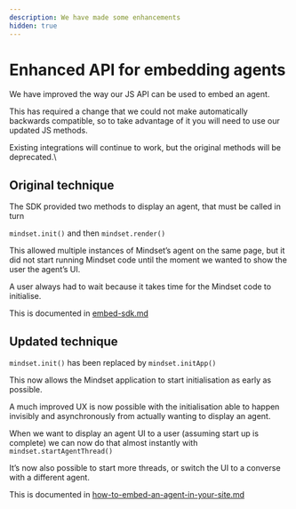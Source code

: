 ```yaml
---
description: We have made some enhancements
hidden: true
---
```


# Enhanced API for embedding agents

We have improved the way our JS API can be used to embed an agent.

This has required a change that we could not make automatically backwards compatible, so to take advantage of it you will need to use our updated JS methods.

Existing integrations will continue to work, but the original methods will be deprecated.\


## Original technique <a href="#original-technique" id="original-technique"></a>

The SDK provided two methods to display an agent, that must be called in turn

`mindset.init()` and then `mindset.render()`

This allowed multiple instances of Mindset’s agent on the same page, but it did not start running Mindset code until the moment we wanted to show the user the agent’s UI.

A user always had to wait because it takes time for the Mindset code to initialise.

This is documented in  [embed-sdk.md](embed-sdk.md "mention")

## Updated technique <a href="#updated-technique" id="updated-technique"></a>

`mindset.init()` has been replaced by `mindset.initApp()`

This now allows the Mindset application to start initialisation as early as possible.

A much improved UX is now possible with the initialisation able to happen invisibly and asynchronously from actually wanting to display an agent.

When we want to display an agent UI to a user (assuming start up is complete) we can now do that almost instantly with `mindset.startAgentThread()`

It’s now also possible to start more threads, or switch the UI to a converse with a different agent.

This is documented in [how-to-embed-an-agent-in-your-site.md](how-to-embed-an-agent-in-your-site.md "mention")
